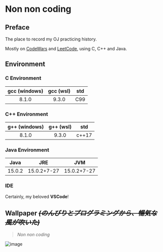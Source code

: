 # Non non coding

## Preface

The place to record my OJ practicing history.

Mostly on [CodeWars](https://www.codewars.com) and [LeetCode](https://leetcode.com/), using C, C++ and Java.

## Environment

### C Environment

gcc (windows)|gcc (wsl)|std
:-:|:-:|:-:
8.1.0|9.3.0|C99

### C++ Environment

g++ (windows)|g++ (wsl)|std
:-:|:-:|:-:
8.1.0|9.3.0|c++17

### Java Environment

Java|JRE|JVM
-|:-:|-
15.0.2|15.0.2+7-27|15.0.2+7-27

### IDE

Certainly, my beloved **VSCode**!

## Wallpaper ~~*(のんびりとプログラミングから、暢気な風が吹いた)*~~

> *Non non coding*

![image](https://i.imgur.com/oqtJt2K.jpg)
